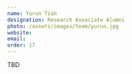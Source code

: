 ```yaml
---
name: Yurun Tian
designation: Research Associate Alumni
photo: /assets/images/team/yurun.jpg
website: 
email: 
order: 17
---
```

TBD